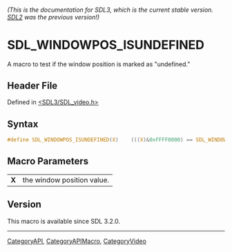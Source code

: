 ###### (This is the documentation for SDL3, which is the current stable version. [SDL2](https://wiki.libsdl.org/SDL2/) was the previous version!)
# SDL_WINDOWPOS_ISUNDEFINED

A macro to test if the window position is marked as "undefined."

## Header File

Defined in [<SDL3/SDL_video.h>](https://github.com/libsdl-org/SDL/blob/main/include/SDL3/SDL_video.h)

## Syntax

```c
#define SDL_WINDOWPOS_ISUNDEFINED(X)    (((X)&0xFFFF0000) == SDL_WINDOWPOS_UNDEFINED_MASK)
```

## Macro Parameters

|       |                            |
| ----- | -------------------------- |
| **X** | the window position value. |

## Version

This macro is available since SDL 3.2.0.

----
[CategoryAPI](CategoryAPI), [CategoryAPIMacro](CategoryAPIMacro), [CategoryVideo](CategoryVideo)

